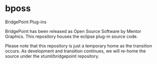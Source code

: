 bposs
=====

BridgePoint Plug-ins 

BridgePoint has been released as Open Source Software by Mentor Graphics.  This repository houses the eclipse plug-in source code.  

Please note that this repository is just a temporary home as the transition occurs.  As development and transition continues, we will re-home the source under the xtuml/bridgepoint repository.
